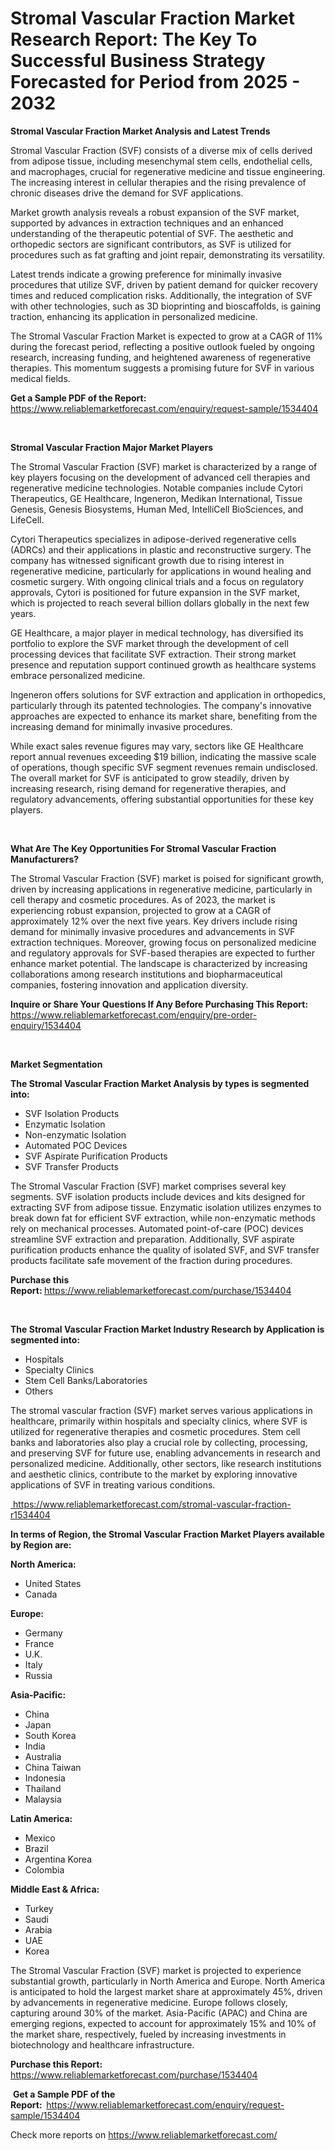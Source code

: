 <p><h1>Stromal Vascular Fraction Market Research Report: The Key To Successful Business Strategy Forecasted for Period from 2025 - 2032</h1></p><p><strong>Stromal Vascular Fraction Market Analysis and Latest Trends</strong></p>
<p><p>Stromal Vascular Fraction (SVF) consists of a diverse mix of cells derived from adipose tissue, including mesenchymal stem cells, endothelial cells, and macrophages, crucial for regenerative medicine and tissue engineering. The increasing interest in cellular therapies and the rising prevalence of chronic diseases drive the demand for SVF applications.</p><p>Market growth analysis reveals a robust expansion of the SVF market, supported by advances in extraction techniques and an enhanced understanding of the therapeutic potential of SVF. The aesthetic and orthopedic sectors are significant contributors, as SVF is utilized for procedures such as fat grafting and joint repair, demonstrating its versatility.</p><p>Latest trends indicate a growing preference for minimally invasive procedures that utilize SVF, driven by patient demand for quicker recovery times and reduced complication risks. Additionally, the integration of SVF with other technologies, such as 3D bioprinting and bioscaffolds, is gaining traction, enhancing its application in personalized medicine.</p><p>The Stromal Vascular Fraction Market is expected to grow at a CAGR of 11% during the forecast period, reflecting a positive outlook fueled by ongoing research, increasing funding, and heightened awareness of regenerative therapies. This momentum suggests a promising future for SVF in various medical fields.</p></p>
<p><strong>Get a Sample PDF of the Report:&nbsp;</strong> <a href="https://www.reliablemarketforecast.com/enquiry/request-sample/1534404?utm_campaign=2292&utm_medium=2&utm_source=Github&utm_content=ia&utm_term=03032025&utm_id=stromal-vascular-fraction">https://www.reliablemarketforecast.com/enquiry/request-sample/1534404</a></p>
<p>&nbsp;</p>
<p><strong>Stromal Vascular Fraction Major Market Players</strong></p>
<p><p>The Stromal Vascular Fraction (SVF) market is characterized by a range of key players focusing on the development of advanced cell therapies and regenerative medicine technologies. Notable companies include Cytori Therapeutics, GE Healthcare, Ingeneron, Medikan International, Tissue Genesis, Genesis Biosystems, Human Med, IntelliCell BioSciences, and LifeCell.</p><p>Cytori Therapeutics specializes in adipose-derived regenerative cells (ADRCs) and their applications in plastic and reconstructive surgery. The company has witnessed significant growth due to rising interest in regenerative medicine, particularly for applications in wound healing and cosmetic surgery. With ongoing clinical trials and a focus on regulatory approvals, Cytori is positioned for future expansion in the SVF market, which is projected to reach several billion dollars globally in the next few years.</p><p>GE Healthcare, a major player in medical technology, has diversified its portfolio to explore the SVF market through the development of cell processing devices that facilitate SVF extraction. Their strong market presence and reputation support continued growth as healthcare systems embrace personalized medicine.</p><p>Ingeneron offers solutions for SVF extraction and application in orthopedics, particularly through its patented technologies. The company's innovative approaches are expected to enhance its market share, benefiting from the increasing demand for minimally invasive procedures.</p><p>While exact sales revenue figures may vary, sectors like GE Healthcare report annual revenues exceeding $19 billion, indicating the massive scale of operations, though specific SVF segment revenues remain undisclosed. The overall market for SVF is anticipated to grow steadily, driven by increasing research, rising demand for regenerative therapies, and regulatory advancements, offering substantial opportunities for these key players.</p></p>
<p>&nbsp;</p>
<p><strong>What Are The Key Opportunities For Stromal Vascular Fraction Manufacturers?</strong></p>
<p><p>The Stromal Vascular Fraction (SVF) market is poised for significant growth, driven by increasing applications in regenerative medicine, particularly in cell therapy and cosmetic procedures. As of 2023, the market is experiencing robust expansion, projected to grow at a CAGR of approximately 12% over the next five years. Key drivers include rising demand for minimally invasive procedures and advancements in SVF extraction techniques. Moreover, growing focus on personalized medicine and regulatory approvals for SVF-based therapies are expected to further enhance market potential. The landscape is characterized by increasing collaborations among research institutions and biopharmaceutical companies, fostering innovation and application diversity.</p></p>
<p><strong>Inquire or Share Your Questions If Any Before Purchasing This Report:</strong> <a href="https://www.reliablemarketforecast.com/enquiry/pre-order-enquiry/1534404?utm_campaign=2292&utm_medium=2&utm_source=Github&utm_content=ia&utm_term=03032025&utm_id=stromal-vascular-fraction">https://www.reliablemarketforecast.com/enquiry/pre-order-enquiry/1534404</a></p>
<p>&nbsp;</p>
<p><strong>Market Segmentation</strong></p>
<p><strong>The Stromal Vascular Fraction Market Analysis by types is segmented into:</strong></p>
<p><ul><li>SVF Isolation Products</li><li>Enzymatic Isolation</li><li>Non-enzymatic Isolation</li><li>Automated POC Devices</li><li>SVF Aspirate Purification Products</li><li>SVF Transfer Products</li></ul></p>
<p><p>The Stromal Vascular Fraction (SVF) market comprises several key segments. SVF isolation products include devices and kits designed for extracting SVF from adipose tissue. Enzymatic isolation utilizes enzymes to break down fat for efficient SVF extraction, while non-enzymatic methods rely on mechanical processes. Automated point-of-care (POC) devices streamline SVF extraction and preparation. Additionally, SVF aspirate purification products enhance the quality of isolated SVF, and SVF transfer products facilitate safe movement of the fraction during procedures.</p></p>
<p><strong>Purchase this Report:&nbsp;</strong><a href="https://www.reliablemarketforecast.com/purchase/1534404?utm_campaign=2292&utm_medium=2&utm_source=Github&utm_content=ia&utm_term=03032025&utm_id=stromal-vascular-fraction">https://www.reliablemarketforecast.com/purchase/1534404</a></p>
<p>&nbsp;</p>
<p><strong>The Stromal Vascular Fraction Market Industry Research by Application is segmented into:</strong></p>
<p><ul><li>Hospitals</li><li>Specialty Clinics</li><li>Stem Cell Banks/Laboratories</li><li>Others</li></ul></p>
<p><p>The stromal vascular fraction (SVF) market serves various applications in healthcare, primarily within hospitals and specialty clinics, where SVF is utilized for regenerative therapies and cosmetic procedures. Stem cell banks and laboratories also play a crucial role by collecting, processing, and preserving SVF for future use, enabling advancements in research and personalized medicine. Additionally, other sectors, like research institutions and aesthetic clinics, contribute to the market by exploring innovative applications of SVF in treating various conditions.</p></p>
<p><a href="https://www.reliablemarketforecast.com/stromal-vascular-fraction-r1534404?utm_campaign=2292&utm_medium=2&utm_source=Github&utm_content=ia&utm_term=03032025&utm_id=stromal-vascular-fraction">&nbsp;https://www.reliablemarketforecast.com/stromal-vascular-fraction-r1534404</a></p>
<p><strong>In terms of Region, the Stromal Vascular Fraction Market Players available by Region are:</strong></p>
<p>
    <p> <strong> North America: </strong>
        <ul>
            <li>United States</li>
            <li>Canada</li>
        </ul>
        </p> 
    <p> <strong> Europe: </strong>
        <ul>
            <li>Germany</li>
            <li>France</li>
            <li>U.K.</li>
            <li>Italy</li>
            <li>Russia</li>
        </ul>
        </p> 
    <p> <strong> Asia-Pacific: </strong>
        <ul>
            <li>China</li>
            <li>Japan</li>
            <li>South Korea</li>
            <li>India</li>
            <li>Australia</li>
            <li>China Taiwan</li>
            <li>Indonesia</li>
            <li>Thailand</li>
            <li>Malaysia</li>
        </ul>
        </p> 
    <p> <strong> Latin America: </strong>
        <ul>
            <li>Mexico</li>
            <li>Brazil</li>
            <li>Argentina Korea</li>
            <li>Colombia</li>
        </ul>
        </p> 
    <p> <strong> Middle East & Africa: </strong>
        <ul>
            <li>Turkey</li>
            <li>Saudi</li>
            <li>Arabia</li>
            <li>UAE</li>
            <li>Korea</li>
        </ul>
    </p>
    </p>
<p><p>The Stromal Vascular Fraction (SVF) market is projected to experience substantial growth, particularly in North America and Europe. North America is anticipated to hold the largest market share at approximately 45%, driven by advancements in regenerative medicine. Europe follows closely, capturing around 30% of the market. Asia-Pacific (APAC) and China are emerging regions, expected to account for approximately 15% and 10% of the market share, respectively, fueled by increasing investments in biotechnology and healthcare infrastructure.</p></p>
<p><strong>Purchase this Report: </strong><a href="https://www.reliablemarketforecast.com/purchase/1534404?utm_campaign=2292&utm_medium=2&utm_source=Github&utm_content=ia&utm_term=03032025&utm_id=stromal-vascular-fraction">https://www.reliablemarketforecast.com/purchase/1534404</a></p>
<p>&nbsp;<strong>Get a Sample PDF of the Report:&nbsp;&nbsp;</strong><a href="https://www.reliablemarketforecast.com/enquiry/request-sample/1534404?utm_campaign=2292&utm_medium=2&utm_source=Github&utm_content=ia&utm_term=03032025&utm_id=stromal-vascular-fraction">https://www.reliablemarketforecast.com/enquiry/request-sample/1534404</a></p>
<p><strong></strong></p>
<p>Check more reports on <a href="https://www.reliablemarketforecast.com/?utm_campaign=2292&utm_medium=2&utm_source=Github&utm_content=ia&utm_term=03032025&utm_id=stromal-vascular-fraction">https://www.reliablemarketforecast.com/</a></p>